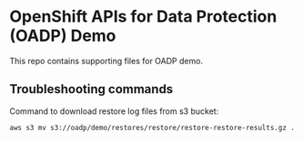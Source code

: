 # OpenShift APIs for Data Protection (OADP) Demo

This repo contains supporting files for OADP demo.

## Troubleshooting commands

Command to download restore log files from s3 bucket:
```
aws s3 mv s3://oadp/demo/restores/restore/restore-restore-results.gz .
```